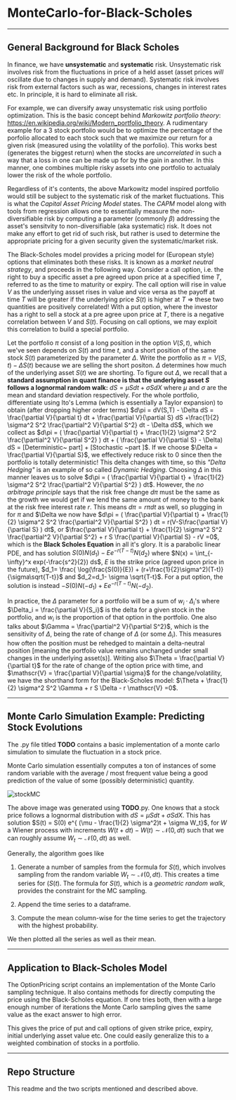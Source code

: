 # MonteCarlo-for-Black-Scholes

---------------------------------------------------------------------------------------------------------------------------
## General Background for Black Scholes

In finance, we have **unsystematic** and **systematic** risk. Unsystematic risk involves risk from the fluctuations in price of a held asset (asset prices _will_ oscillate due to changes in supply and demand).  Systematic risk involves risk from external factors such as war, recessions, changes in interest rates etc. In principle, it is hard to eliminate all risk. 

For example, we can diversify away unsystematic risk using portfolio optimization. This is the basic concept behind _Markowitz portfolio theory_: https://en.wikipedia.org/wiki/Modern_portfolio_theory. A rudimentary example for a 3 stock portfolio would be to optimize the percentage of the porfolio allocated to each stock such that we maximize our return for a given risk (measured using the volatility of the porfolio). This works best (generates the biggest return) when the stocks are _uncorrelated_ in such a way that a loss in one can be made up for by the gain in another. In this manner, one combines multiple risky assets into one portfolio to actualaly lower the risk of the whole portfolio.

Regardless of it's contents, the above Markowitz model inspired portfolio would still be subject to the systematic risk of the market fluctuations. 
This is what the _Capital Asset Pricing Model_ states. The _CAPM_ model along with tools from regression allows one to essentially measure the non-diversifiable risk by computing a parameter (commonly $\beta$) addressing the asset's sensitvity to non-diversifiable (aka systematic) risk. It does not make any effort to get rid of such risk, but rather is used to determine the appropriate pricing for a given security given the systematic/market risk.

The Black-Scholes model provides a pricing model for (European style) options that eliminates both these risks. It is known as a _market neutral strategy_, and proceeds in the following way. Consider a call option, i.e. the right to buy a specific asset a pre agreed upon price at a specified time $T$, referred to as the time to maturity or expiry. The call option will rise in value $V$ as the underlying assset rises in value and
vice versa as the payoff at time $T$ will be greater if the underlying price $S(t)$ is higher at $T$ $\Rightarrow$ these two quantities are positively correlated! With a put option, where the investor has a right to sell a stock at a pre agree upon price at $T$, there is a negative correlation between $V$ and $S(t)$. Focusing on call options, we may exploit this correlation to build a special portfolio.

Let the portfolio $\pi$ consist of a long position in the option $V(S,t)$, which we've seen depends on $S(t)$ and time $t$, and a short position of the same stock $S(t)$ parameterized by the parameter $\Delta$. 
Write the portfolio as $\pi = V(S,t) - \Delta S(t)$ because we are selling the short positon. $\Delta$ determines how much of the underlying asset $S(t)$ we are shorting. To figure out $\Delta$, we recall
that a **standard assumption in quant finance is that the underlying asset $S$ follows a lognormal random walk:** $dS = \mu S dt  + \sigma S dX$ where $\mu$ and $\sigma$ are the mean and standard deviation
respectively. For the whole portfolio, differentiate using Ito's Lemma (which is essentially a Taylor expansion) to obtain (after dropping higher order terms) $d\pi = dV(S,T) - \Delta dS  = \frac{\partial V}{\partial t} dt + \frac{\partial V}{\partial S} dS
+\frac{1}{2} \sigma^2 S^2 \frac{\partial^2 V}{\partial S^2} dt - \Delta dS$, which we collect as
$d\pi = ( \frac{\partial V}{\partial t}  + \frac{1}{2} \sigma^2 S^2 \frac{\partial^2 V}{\partial S^2} ) dt + ( \frac{\partial V}{\partial S}  - \Delta) dS = [Deterministic~ part] + [Stochastic ~part ]$.
If we choose $\Delta = \frac{\partial V}{\partial S}$, we effectively reduce risk to $0$ since then the portfolio is totally deterministic! This delta changes with time, so this _"Delta Hedging"_ is an example of
so called _Dynamic Hedging_. Choosing $\Delta$ in this manner leaves us to solve
$d\pi = ( \frac{\partial V}{\partial t}  + \frac{1}{2} \sigma^2 S^2 \frac{\partial^2 V}{\partial S^2} ) dt$. However, the _no arbitrage principle_ says that the risk free change $d\pi$ must be the same as the growth we would get if we lend the same amount of money to the bank at the risk free interest rate $r$. This means $d\pi = r\pi dt$ as well, so plugging in for $\pi$ and $\Delta we now have
$d\pi = ( \frac{\partial V}{\partial t}  + \frac{1}{2} \sigma^2 S^2 \frac{\partial^2 V}{\partial S^2} ) dt = r(V-S\frac{\partial V}{\partial S} ) dt$, or
$\frac{\partial V}{\partial t}  + \frac{1}{2} \sigma^2 S^2 \frac{\partial^2 V}{\partial S^2} + r S \frac{\partial V}{\partial S} - rV =0$, which is the **Black Scholes Equation** in all it's glory. It is a parabolic 
linear PDE, and has solution $S(0) N(d_1) - E e^{-r(T-t)} N(d_2)$ where $N(x) = \int_{-\infty}^x exp(-\frac{s^2}{2}) ds$, $E$ is the strike price (agreed upon price in the future), $d_1= \frac{ \log(\frac{S(0)}{E}) + (r+\frac{1}{2}\sigma^2)(T-t)}{\sigma\sqrt{T-t}}$ and $d_2=d_1- \sigma \sqrt{T-t}$. For a put option, the solution is instead $-S(0)N(-d_1) + E e^{-r(T-t)}N(-d_2)$.

In practice, the $\Delta$ parameter for a portfolio will be a sum of $w_i \cdot \Delta_i$'s where $\Delta_i = \frac{\partial V}{S_i}$ is the delta for a given stock in the portfolio, and $w_i$ is the proportion of that
option in the portfolio. One also talks about $\Gamma = \frac{\partial^2 V}{\partial S^2}$, which is the sensitivity of $\Delta$, being the rate of change of $\Delta$ (or some $\Delta_i$). This measures how often the position must be rehedged to maintain a delta-neutral position [meaning the portfolio value remains unchanged under small changes in the underlying asset(s)]. Writing also $\Theta = \frac{\partial V}{\partial t}$ for the rate of change of the option price with time, and 
$\mathscr{V} = \frac{\partial V}{\partial \sigma}$ for the change/volatility, we have the shorthand form for the Black-Scholes model:
$\Theta + \frac{1}{2} \sigma^2 S^2 \Gamma + r S \Delta  - r \mathscr{V} =0$. 

---------------------------------------------------------------------------------------------------------------------------
## Monte Carlo Simulation Example: Predicting Stock Evolutions 

The .py file titled **TODO**
contains a basic implementation of a monte carlo simulation to simulate the fluctuation in a stock price. 

Monte Carlo simulation essentially computes a ton of instances of some random variable with the average / most frequent value being a good prediction of the value of some (possibly deterministic) quantity.

![stockMC](https://github.com/user-attachments/assets/34ec6a6f-03b2-478e-a94e-20376f5b2d92)

The above image was generated using **TODO**.py. One knows that a stock price follows a lognormal distribution with $dS = \mu S dt + \sigma S dX$. This has solution $S(t) = S(0) e^{ (\mu - \frac{1}{2} \sigma^2)t + \sigma W_t}$, for $W$ a Wiener process with increments $W(t+dt) - W(t) \sim \mathcal{N}(0,dt)$ such that we can roughly assume $W_t \sim \mathcal{N}(0,dt)$ as well.

Generally, the algorithm goes like
1. Generate a number of samples from the formula for $S(t)$, which involves sampling from the random variable $W_t \sim \mathcal{N}(0,dt)$. This creates a time series for $(S(t)$. The formula for $S(t)$, which is a _geometric random walk_, provides the constraint for the MC sampling. 

2. Append the time series to a dataframe.

3. Compute the mean column-wise for the time series to get the trajectory with the highest probability.

We then plotted all the series as well as their mean.

---------------------------------------------------------------------------------------------------------------------------
## Application to Black-Scholes Model

The OptionPricing script contains an implementation of the Monte Carlo sampling technique. It also contains methods for directly computing the price using the Black-Scholes equation. If one tries both, then with a large enough number of iterations the Monte Carlo sampling gives the same value as the exact answer to high error. 

This gives the price of put and call options of given strike price, expiry, initial underlying asset value etc. One could easily generalize this to a weighted combination of stocks in a portfolio. 

---------------------------------------------------------------------------------------------------------------------------
## Repo Structure

This readme and the two scripts mentioned and described above.

